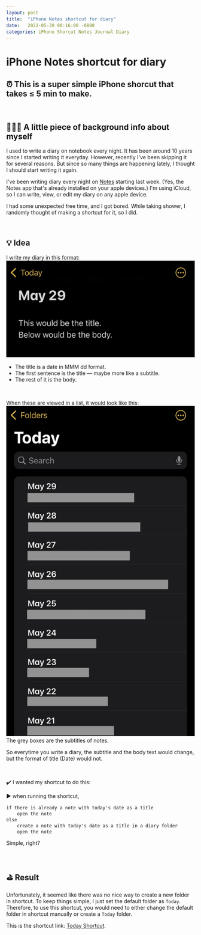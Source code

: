 ```yaml
---
layout: post
title:  "iPhone Notes shortcut for diary"
date:   2022-05-30 00:16:00 -0800
categories: iPhone Shorcut Notes Journal Diary
---
```

# iPhone Notes shortcut for diary

## ⏰ This is a super simple iPhone shorcut that takes ≤ 5 min to make.

<br>

## 🙋🏻‍♀️ A little piece of background info about myself

I used to write a diary on notebook every night. It has been around 10 years since I started writing it everyday. However, recently I've been skipping it for several reasons. But since so many things are happening lately, I thought I should start writing it again.

I've been writing diary every night on [Notes](https://support.apple.com/en-us/HT205773) starting last week. (Yes, the Notes app that's already installed on your apple devices.) I'm using iCloud, so I can write, view, or edit my diary on any apple device.

I had some unexpected free time, and I got bored. While taking shower, I randomly thought of making a shortcut for it, so I did.

<br>

## 💡 Idea

I write my diary in this format:
![My diary format](pics/220530/example_diary.png)
- The title is a date in MMM dd format.
- The first sentence is the title — maybe more like a subtitle.
- The rest of it is the body.
  
<br>

When these are viewed in a list, it would look like this:
![My diary list](pics/220530/example_list.png)
The grey boxes are the subtitles of notes.

So everytime you write a diary, the subtitle and the body text would change, but the format of title (Date) would not.

<br>

✔️ I wanted my shortcut to do this:

▶️ when running the shortcut,
```
if there is already a note with today's date as a title
    open the note
else
    create a note with today's date as a title in a diary folder
    open the note
```
Simple, right?

<br>

## ⛳️ Result

Unfortunately, it seemed like there was no nice way to create a new folder in shortcut. To keep things simple, I just set the default folder as `Today`. Therefore, to use this shortcut, you would need to either change the default folder in shortcut manually or create a `Today` folder.

This is the shortcut link:
[Today Shortcut](https://www.icloud.com/shortcuts/e67233dbec1642ee9737f667deadd42e).

<br>

